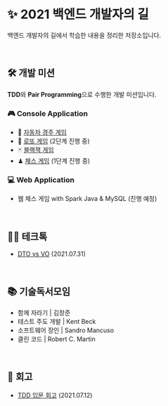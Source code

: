# ✨ 2021 백엔드 개발자의 길

백엔드 개발자의 길에서 학습한 내용을 정리한 저장소입니다.

<br>

## 🛠 개발 미션

**TDD**와 **Pair Programming**으로 수행한 개발 미션입니다.

### 🎮 Console Application

- 🚗 [자동차 경주 게임](https://github.com/jiwoo-kimm/mirror-racing-car)
- 💸 [로또 게임](https://github.com/jiwoo-kimm/java-lotto/tree/jiwoo-kimm) (2단계 진행 중)
- 🃏 [블랙잭 게임](https://github.com/jiwoo-kimm/mirror-java-blackjack)
- ♟ [체스 게임](https://github.com/jiwoo-kimm/java-chess/tree/jiwoo-kimm-step1) (1단계 진행 중)

### 💻 Web Application

- 웹 체스 게임 with Spark Java & MySQL (진행 예정)

<br>

## 🙋🏻 테크톡

- [DTO vs VO](https://velog.io/@jwkim/dto-vo) (2021.07.31)

<br>

## 📚 기술독서모임

- 함께 자라기 | 김창준
- 테스트 주도 개발 | Kent Beck
- 소프트웨어 장인 | Sandro Mancuso
- 클린 코드 | Robert C. Martin

<br>

## 📝 회고

- [TDD 입문 회고](https://velog.io/@jwkim/tdd-intro-review) (2021.07.12)
